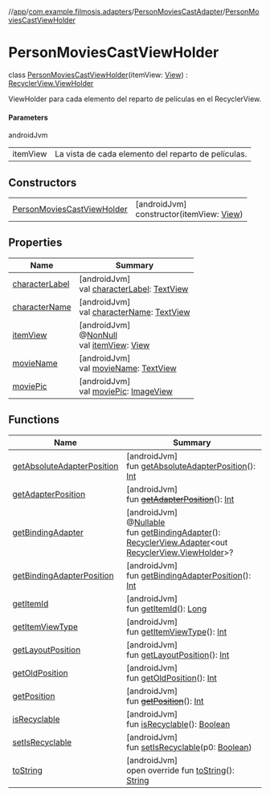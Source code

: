 //[app](../../../../index.md)/[com.example.filmosis.adapters](../../index.md)/[PersonMoviesCastAdapter](../index.md)/[PersonMoviesCastViewHolder](index.md)

# PersonMoviesCastViewHolder

class [PersonMoviesCastViewHolder](index.md)(itemView: [View](https://developer.android.com/reference/kotlin/android/view/View.html)) : [RecyclerView.ViewHolder](https://developer.android.com/reference/kotlin/androidx/recyclerview/widget/RecyclerView.ViewHolder.html)

ViewHolder para cada elemento del reparto de películas en el RecyclerView.

#### Parameters

androidJvm

| | |
|---|---|
| itemView | La vista de cada elemento del reparto de películas. |

## Constructors

| | |
|---|---|
| [PersonMoviesCastViewHolder](-person-movies-cast-view-holder.md) | [androidJvm]<br>constructor(itemView: [View](https://developer.android.com/reference/kotlin/android/view/View.html)) |

## Properties

| Name | Summary |
|---|---|
| [characterLabel](character-label.md) | [androidJvm]<br>val [characterLabel](character-label.md): [TextView](https://developer.android.com/reference/kotlin/android/widget/TextView.html) |
| [characterName](character-name.md) | [androidJvm]<br>val [characterName](character-name.md): [TextView](https://developer.android.com/reference/kotlin/android/widget/TextView.html) |
| [itemView](../../-servicio-adapter/-network-details-view-holder/index.md#29975211%2FProperties%2F-912451524) | [androidJvm]<br>@[NonNull](https://developer.android.com/reference/kotlin/androidx/annotation/NonNull.html)<br>val [itemView](../../-servicio-adapter/-network-details-view-holder/index.md#29975211%2FProperties%2F-912451524): [View](https://developer.android.com/reference/kotlin/android/view/View.html) |
| [movieName](movie-name.md) | [androidJvm]<br>val [movieName](movie-name.md): [TextView](https://developer.android.com/reference/kotlin/android/widget/TextView.html) |
| [moviePic](movie-pic.md) | [androidJvm]<br>val [moviePic](movie-pic.md): [ImageView](https://developer.android.com/reference/kotlin/android/widget/ImageView.html) |

## Functions

| Name | Summary |
|---|---|
| [getAbsoluteAdapterPosition](../../-servicio-adapter/-network-details-view-holder/index.md#358648312%2FFunctions%2F-912451524) | [androidJvm]<br>fun [getAbsoluteAdapterPosition](../../-servicio-adapter/-network-details-view-holder/index.md#358648312%2FFunctions%2F-912451524)(): [Int](https://kotlinlang.org/api/latest/jvm/stdlib/kotlin/-int/index.html) |
| [getAdapterPosition](../../-servicio-adapter/-network-details-view-holder/index.md#644519777%2FFunctions%2F-912451524) | [androidJvm]<br>fun [~~getAdapterPosition~~](../../-servicio-adapter/-network-details-view-holder/index.md#644519777%2FFunctions%2F-912451524)(): [Int](https://kotlinlang.org/api/latest/jvm/stdlib/kotlin/-int/index.html) |
| [getBindingAdapter](../../-servicio-adapter/-network-details-view-holder/index.md#-646392777%2FFunctions%2F-912451524) | [androidJvm]<br>@[Nullable](https://developer.android.com/reference/kotlin/androidx/annotation/Nullable.html)<br>fun [getBindingAdapter](../../-servicio-adapter/-network-details-view-holder/index.md#-646392777%2FFunctions%2F-912451524)(): [RecyclerView.Adapter](https://developer.android.com/reference/kotlin/androidx/recyclerview/widget/RecyclerView.Adapter.html)&lt;out [RecyclerView.ViewHolder](https://developer.android.com/reference/kotlin/androidx/recyclerview/widget/RecyclerView.ViewHolder.html)&gt;? |
| [getBindingAdapterPosition](../../-servicio-adapter/-network-details-view-holder/index.md#1427640590%2FFunctions%2F-912451524) | [androidJvm]<br>fun [getBindingAdapterPosition](../../-servicio-adapter/-network-details-view-holder/index.md#1427640590%2FFunctions%2F-912451524)(): [Int](https://kotlinlang.org/api/latest/jvm/stdlib/kotlin/-int/index.html) |
| [getItemId](../../-servicio-adapter/-network-details-view-holder/index.md#1378485811%2FFunctions%2F-912451524) | [androidJvm]<br>fun [getItemId](../../-servicio-adapter/-network-details-view-holder/index.md#1378485811%2FFunctions%2F-912451524)(): [Long](https://kotlinlang.org/api/latest/jvm/stdlib/kotlin/-long/index.html) |
| [getItemViewType](../../-servicio-adapter/-network-details-view-holder/index.md#-1649344625%2FFunctions%2F-912451524) | [androidJvm]<br>fun [getItemViewType](../../-servicio-adapter/-network-details-view-holder/index.md#-1649344625%2FFunctions%2F-912451524)(): [Int](https://kotlinlang.org/api/latest/jvm/stdlib/kotlin/-int/index.html) |
| [getLayoutPosition](../../-servicio-adapter/-network-details-view-holder/index.md#-1407255826%2FFunctions%2F-912451524) | [androidJvm]<br>fun [getLayoutPosition](../../-servicio-adapter/-network-details-view-holder/index.md#-1407255826%2FFunctions%2F-912451524)(): [Int](https://kotlinlang.org/api/latest/jvm/stdlib/kotlin/-int/index.html) |
| [getOldPosition](../../-servicio-adapter/-network-details-view-holder/index.md#-1203059319%2FFunctions%2F-912451524) | [androidJvm]<br>fun [getOldPosition](../../-servicio-adapter/-network-details-view-holder/index.md#-1203059319%2FFunctions%2F-912451524)(): [Int](https://kotlinlang.org/api/latest/jvm/stdlib/kotlin/-int/index.html) |
| [getPosition](../../-servicio-adapter/-network-details-view-holder/index.md#-1155470344%2FFunctions%2F-912451524) | [androidJvm]<br>fun [~~getPosition~~](../../-servicio-adapter/-network-details-view-holder/index.md#-1155470344%2FFunctions%2F-912451524)(): [Int](https://kotlinlang.org/api/latest/jvm/stdlib/kotlin/-int/index.html) |
| [isRecyclable](../../-servicio-adapter/-network-details-view-holder/index.md#-1703443315%2FFunctions%2F-912451524) | [androidJvm]<br>fun [isRecyclable](../../-servicio-adapter/-network-details-view-holder/index.md#-1703443315%2FFunctions%2F-912451524)(): [Boolean](https://kotlinlang.org/api/latest/jvm/stdlib/kotlin/-boolean/index.html) |
| [setIsRecyclable](../../-servicio-adapter/-network-details-view-holder/index.md#-1860912636%2FFunctions%2F-912451524) | [androidJvm]<br>fun [setIsRecyclable](../../-servicio-adapter/-network-details-view-holder/index.md#-1860912636%2FFunctions%2F-912451524)(p0: [Boolean](https://kotlinlang.org/api/latest/jvm/stdlib/kotlin/-boolean/index.html)) |
| [toString](../../-servicio-adapter/-network-details-view-holder/index.md#-1200015593%2FFunctions%2F-912451524) | [androidJvm]<br>open override fun [toString](../../-servicio-adapter/-network-details-view-holder/index.md#-1200015593%2FFunctions%2F-912451524)(): [String](https://kotlinlang.org/api/latest/jvm/stdlib/kotlin/-string/index.html) |
